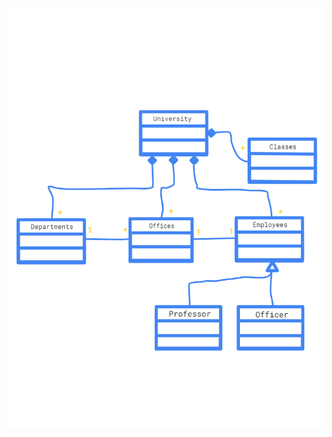 <img src="https://github.com/SinanSelek/Odev-Universite-Yonetim-Sistemi/blob/main/autodraw%2005.04.2022%2018_49_57.png" width="auto">